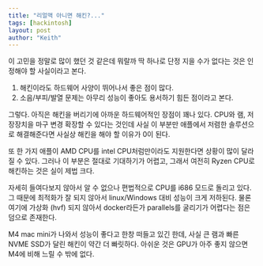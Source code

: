 ```yaml
---
title: "리얼맥 아니면 해킨?..."
tags: [hackintosh]
layout: post
author: "Keith"
---
```


이 고민을 정말로 많이 했던 것 같은데 뭐랄까 딱 하나로 단정 지을 수가 없다는 것은 인정해야 할 사실이라고 본다.

1. 해킨이라도 하드웨어 사양이 뛰어나서 좋은 점이 많다.
2. 소음/부피/발열 문제는 아무리 성능이 좋아도 용서하기 힘든 점이라고 본다. 

그렇다. 아직은 해킨을 버리기에 아까운 하드웨어적인 장점이 꽤나 있다. CPU와 램, 저장장치을 마구 변경 확장할 수 있다는 것인데 사실 이 부분만 애플에서 저렴한 솔루션으로 해결해준다면 사실상 해킨을 해야 할 이유가 0이 된다. 

또 한 가지 애플이 AMD CPU를 intel CPU처럼만이라도 지원한다면 상황이 많이 달라질 수 있다. 그러나 이 부분은 절대로 기대하기가 어렵고, 그래서 여전히 Ryzen CPU로 해킨하는 것은 실이 제법 크다.

자세히 들여다보지 않아서 알 수 없으나 편법적으로 CPU를 i686 모드로 돌리고 있다. 그 때문에 최적화가 잘 되지 않아서 linux/Windows 대비 성능이 크게 저하된다. 물론 여기에 가상화 (hvf) 되지 않아서 docker라든가 parallels를 굴리기가 어렵다는 점은 덤으로 존재한다.

M4 mac mini가 나와서 성능이 좋다고 한창 떠들고 있긴 한데, 사실 큰 램과 빠른 NVME SSD가 달린 해킨이 약간 더 빠릿하다. 아쉬운 것은 GPU가 아주 좋지 않으면 M4에 비해 느릴 수 밖에 없다. 